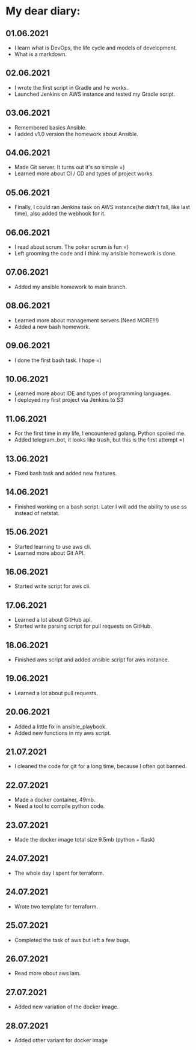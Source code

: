 # My dear diary:

## 01.06.2021
+ I learn what is DevOps, the life cycle and models of development. 
+ What is a markdown.

## 02.06.2021
+ I wrote the first script in Gradle and he works.
+ Launched Jenkins on AWS instance and tested my Gradle script.

## 03.06.2021
+ Remembered basics Ansible.
+ I added v1.0 version the homework about Ansible.

## 04.06.2021
+ Made Git server. It turns out it's so simple =)
+ Learned more about CI / CD and types of project works.

## 05.06.2021
+ Finally, I could ran Jenkins task on AWS instance(he didn't fall, like last time), also added the webhook for it. 

## 06.06.2021
+ I read about scrum. The poker scrum is fun =)
+ Left grooming the code and I think my ansible homework is done.

## 07.06.2021
+ Added my ansible homework to main branch.

## 08.06.2021
+ Learned more about management servers.(Need MORE!!!)
+ Added a new bash homework.

## 09.06.2021
+ I done the first bash task. I hope =)

## 10.06.2021
+ Learned more about IDE and types of programming languages.
+ I deployed my first project via Jenkins to S3

## 11.06.2021
+ For the first time in my life, I encountered golang. Python spoiled me.
+ Added telegram_bot, it looks like trash, but this is the first attempt =)

## 13.06.2021
+ Fixed bash task and added new features.

## 14.06.2021
+ Finished working on a bash script. Later I will add the ability to use ss instead of netstat.

## 15.06.2021
+ Started learning to use aws cli.
+ Learned more about Git API.

## 16.06.2021
+ Started write script for aws cli.

## 17.06.2021
+ Learned a lot about GitHub api.
+ Started write parsing script for pull requests on GitHub.

## 18.06.2021
+ Finished aws script and added ansible script for aws instance.

## 19.06.2021
+ Learned a lot about pull requests.

## 20.06.2021
+ Added a little fix in ansible_playbook.
+ Added new functions in my aws script.

## 21.07.2021
+ I cleaned the code for git for a long time, because I often got banned.

## 22.07.2021
+ Made a docker container, 49mb.
+ Need a tool to compile python code.

## 23.07.2021
+ Made the docker image total size 9.5mb (python + flask)

## 24.07.2021
+ The whole day I spent for terraform.

## 24.07.2021
+ Wrote two template for terraform.

## 25.07.2021
+ Completed the task of aws but left a few bugs.

## 26.07.2021
+ Read more obout aws iam.

## 27.07.2021
+ Added new variation of the docker image.

## 28.07.2021
+ Added other variant for docker image